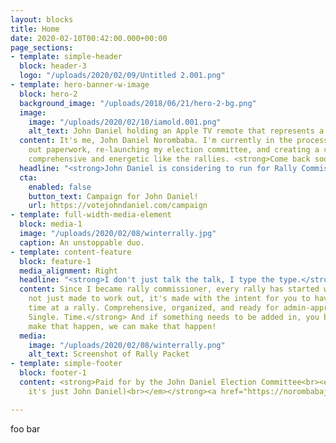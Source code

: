 ```yaml
---
layout: blocks
title: Home
date: 2020-02-10T00:42:00.000+00:00
page_sections:
- template: simple-header
  block: header-3
  logo: "/uploads/2020/02/09/Untitled 2.001.png"
- template: hero-banner-w-image
  block: hero-2
  background_image: "/uploads/2018/06/21/hero-2-bg.png"
  image:
    image: "/uploads/2020/02/10/iamold.001.png"
    alt_text: John Daniel holding an Apple TV remote that represents a microphone.
  content: It's me, John Daniel Norombaba. I'm currently in the process of filling
    out paperwork, re-launching my election committee, and creating a campaign as
    comprehensive and energetic like the rallies. <strong>Come back soon!</strong>
  headline: "<strong>John Daniel is considering to run for Rally Commissioner (again).</strong>"
  cta:
    enabled: false
    button_text: Campaign for John Daniel!
    url: https://votejohndaniel.com/campaign
- template: full-width-media-element
  block: media-1
  image: "/uploads/2020/02/08/winterrally.jpg"
  caption: An unstoppable duo.
- template: content-feature
  block: feature-1
  media_alignment: Right
  headline: "<strong>I don't just talk the talk, I type the type.</strong>"
  content: Since I became rally commissioner, every rally has started with this. It's
    not just made to work out, it's made with the intent for you to have the best
    time at a rally. Comprehensive, organized, and ready for admin-approval. <strong>Every.
    Single. Time.</strong> And if something needs to be added in, you betcha' I can
    make that happen, we can make that happen!
  media:
    image: "/uploads/2020/02/08/winterrally.png"
    alt_text: Screenshot of Rally Packet
- template: simple-footer
  block: footer-1
  content: <strong>Paid for by the John Daniel Election Committee<br><em>(but in reality,
    it's just John Daniel)<br></em></strong><a href="https://norombabajd.com" title="norombabajd.com">norombabajd.com</a>

---
```

foo bar